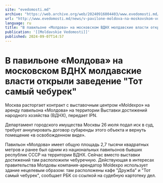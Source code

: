 ```yaml
---
site: "evedomosti.md"
archive: "https://web.archive.org/web/20240916004403/www.evedomosti.md/news/v-pavilone-moldova-na-moskovskom-vdnh-moldavskie-vlasti-otkr"
url: "http://www.evedomosti.md/news/v-pavilone-moldova-na-moskovskom-vdnh-moldavskie-vlasti-otkr"
language: ru
title: "В павильоне «Молдова» на московском ВДНХ молдавские власти открыли заведение \"Тот самый чебурек\""
publication: '[[Moldavskie Vedomosti]]'
published: 2024-09-07T14:57
---
```


# В павильоне «Молдова» на московском ВДНХ молдавские власти открыли заведение "Тот самый чебурек"

Москва расторгает контракт с выставочным центром «Moldexpo» на аренду павильона «Молдова» на территории Выставки достижений народного хозяйства (ВДНХ), передает IPN.

Департамент городского имущества Москвы 26 июля подал иск в суд, требует аннулировать договор субаренды этого объекта и вернуть помещение «в освобожденном виде».

Павильон «Молдова» имеет общую площадь 2,7 тысячи квадратных метров и ранее был одним из национальных павильонов бывших республик СССР на территории ВДНХ. Сейчас вместо выставки достижений там расположили чебуречную. Действующая в интересах правительства Молдовы компания-арендатор Moldexpo использует здание нецелевым образом: там расположены кафе "Дружба" и "Тот самый чебурек", сообщает РБК со ссылкой на судебную картотеку дел.